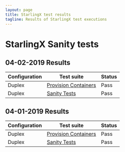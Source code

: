```yaml
---
layout: page
title: StarlingX test results
tagline: Results of StarlingX test executions
---
```


# StarlingX Sanity tests

## 04-02-2019 Results

| Configuration | Test suite           | Status |
|---------------|----------------------|--------|
| Duplex        | [Provision Containers](results/duplex/20190402065813_Provision-Containers/report.html) | Pass   |
| Duplex        | [Sanity Tests](results/duplex/20190402102215_Sanity-Test/report.html) | Pass   |

## 04-01-2019 Results

| Configuration | Test suite           | Status |
|---------------|----------------------|--------|
| Duplex        | [Provision Containers](results/duplex/20190401122908_Provision-Containers/report.html) | Pass   |
| Duplex        | [Sanity Tests](results/duplex/20190401131152_Sanity-Test/report.html)  | Pass   |

